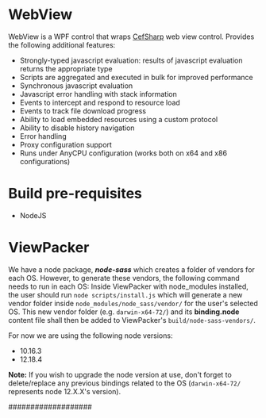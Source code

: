 # WebView

WebView is a WPF control that wraps [CefSharp](https://github.com/cefsharp/CefSharp) web view control. Provides the following additional features:
- Strongly-typed javascript evaluation: results of javascript evaluation returns the appropriate type
- Scripts are aggregated and executed in bulk for improved performance
- Synchronous javascript evaluation
- Javascript error handling with stack information
- Events to intercept and respond to resource load
- Events to track file download progress
- Ability to load embedded resources using a custom protocol
- Ability to disable history navigation
- Error handling
- Proxy configuration support
- Runs under AnyCPU configuration (works both on x64 and x86 configurations)

# Build pre-requisites
- NodeJS

# ViewPacker

We have a node package, _**node-sass**_ which creates a folder of vendors for each OS. However, to generate these vendors, the following command needs to run in each OS:
Inside ViewPacker with node_modules installed, the user should run `node scripts/install.js` which will generate a new vendor folder inside `node_modules/node_sass/vendor/` for the user's selected OS. This new vendor folder (e.g. `darwin-x64-72/`) and its **binding.node** content file shall then be added to ViewPacker's `build/node-sass-vendors/`.

For now we are using the following node versions:
- 10.16.3
- 12.18.4

**Note:** If you wish to upgrade the node version at use, don't forget to delete/replace any previous bindings related to the OS (`darwin-x64-72/` represents node 12.X.X's version).

###################
